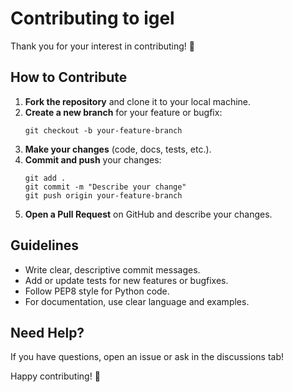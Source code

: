 # Contributing to igel

Thank you for your interest in contributing! 🎉

## How to Contribute

1. **Fork the repository** and clone it to your local machine.
2. **Create a new branch** for your feature or bugfix:
   ```
   git checkout -b your-feature-branch
   ```
3. **Make your changes** (code, docs, tests, etc.).
4. **Commit and push** your changes:
   ```
   git add .
   git commit -m "Describe your change"
   git push origin your-feature-branch
   ```
5. **Open a Pull Request** on GitHub and describe your changes.

## Guidelines

- Write clear, descriptive commit messages.
- Add or update tests for new features or bugfixes.
- Follow PEP8 style for Python code.
- For documentation, use clear language and examples.

## Need Help?

If you have questions, open an issue or ask in the discussions tab!

Happy contributing! 🚀
